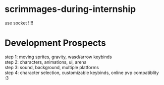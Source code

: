 # scrimmages-during-internship


use socket !!!!  


# Development Prospects
step 1: moving sprites, gravity, wasd/arrow keybinds  
step 2: characters, animations, ui, arena  
step 3: sound, background, multiple platforms  
step 4: character selection, customizable keybinds, online pvp compatiblity :3
